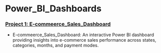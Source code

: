 # Power_BI_Dashboards

### [Project 1: E-commeerce_Sales_Dashboard](https://github.com/Vivk2024/E-commeerce_Sales_Dashboard)
* E-commeerce_Sales_Dashboard: An interactive Power BI dashboard providing insights into e-commerce sales performance across states, categories, months, and payment modes.











